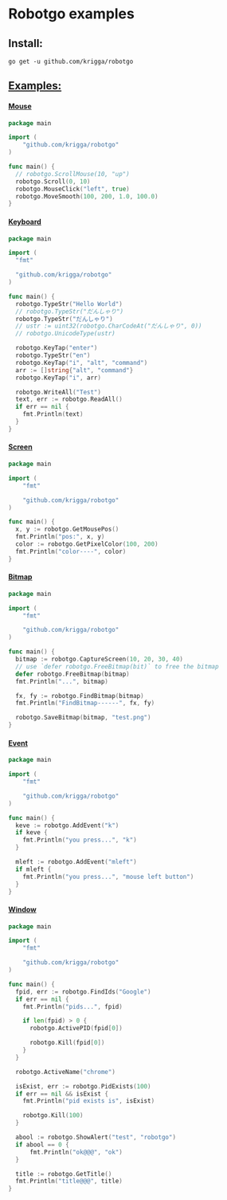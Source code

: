 # Robotgo examples

## Install:
```
go get -u github.com/krigga/robotgo  
```

## [Examples:](https://github.com/krigga/robotgo/blob/master/examples)

#### [Mouse](https://github.com/krigga/robotgo/blob/master/examples/mouse/main.go)

```Go
package main

import (
	"github.com/krigga/robotgo"
)

func main() {
  // robotgo.ScrollMouse(10, "up")
  robotgo.Scroll(0, 10)
  robotgo.MouseClick("left", true)
  robotgo.MoveSmooth(100, 200, 1.0, 100.0)
} 
``` 

#### [Keyboard](https://github.com/krigga/robotgo/blob/master/examples/key/main.go)

```Go
package main

import (
  "fmt"

  "github.com/krigga/robotgo"
)

func main() {
  robotgo.TypeStr("Hello World")
  // robotgo.TypeStr("だんしゃり")
  robotgo.TypeStr("だんしゃり")
  // ustr := uint32(robotgo.CharCodeAt("だんしゃり", 0))
  // robotgo.UnicodeType(ustr)

  robotgo.KeyTap("enter")
  robotgo.TypeStr("en")
  robotgo.KeyTap("i", "alt", "command")
  arr := []string{"alt", "command"}
  robotgo.KeyTap("i", arr)

  robotgo.WriteAll("Test")
  text, err := robotgo.ReadAll()
  if err == nil {
    fmt.Println(text)
  }
} 
```

#### [Screen](https://github.com/krigga/robotgo/blob/master/examples/screen/main.go)

```Go
package main

import (
	"fmt"

	"github.com/krigga/robotgo"
)

func main() {
  x, y := robotgo.GetMousePos()
  fmt.Println("pos:", x, y)
  color := robotgo.GetPixelColor(100, 200)
  fmt.Println("color----", color)
} 
```

#### [Bitmap](https://github.com/krigga/robotgo/blob/master/examples/bitmap/main.go)

```Go
package main

import (
	"fmt"

	"github.com/krigga/robotgo"
)

func main() {
  bitmap := robotgo.CaptureScreen(10, 20, 30, 40)
  // use `defer robotgo.FreeBitmap(bit)` to free the bitmap
  defer robotgo.FreeBitmap(bitmap)
  fmt.Println("...", bitmap)

  fx, fy := robotgo.FindBitmap(bitmap)
  fmt.Println("FindBitmap------", fx, fy)

  robotgo.SaveBitmap(bitmap, "test.png")
} 
```

#### [Event](https://github.com/krigga/robotgo/blob/master/examples/event/main.go)

```Go
package main

import (
	"fmt"

	"github.com/krigga/robotgo"
)

func main() {
  keve := robotgo.AddEvent("k")
  if keve {
    fmt.Println("you press...", "k")
  }

  mleft := robotgo.AddEvent("mleft")
  if mleft {
    fmt.Println("you press...", "mouse left button")
  }
} 
```

#### [Window](https://github.com/krigga/robotgo/blob/master/examples/window/main.go)

```Go
package main

import (
	"fmt"

	"github.com/krigga/robotgo"
)

func main() {
  fpid, err := robotgo.FindIds("Google")
  if err == nil {
    fmt.Println("pids...", fpid)

    if len(fpid) > 0 {
      robotgo.ActivePID(fpid[0])

      robotgo.Kill(fpid[0])
    }
  }

  robotgo.ActiveName("chrome")

  isExist, err := robotgo.PidExists(100)
  if err == nil && isExist {
    fmt.Println("pid exists is", isExist)

    robotgo.Kill(100)
  }

  abool := robotgo.ShowAlert("test", "robotgo")
  if abool == 0 {
 	  fmt.Println("ok@@@", "ok")
  }

  title := robotgo.GetTitle()
  fmt.Println("title@@@", title)
} 
```